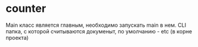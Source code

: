 # counter
Main класс является главным, необходимо запускать main в нем.
CLI папка, с которой считываются докуменыт, по умолчанию - etc (в корне проекта)
